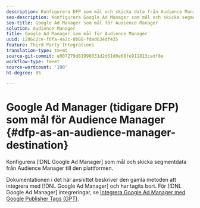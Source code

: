 ```yaml
---
description: Konfigurera DFP som mål och skicka data från Audience Manager-segment till den plattformen.
seo-description: Konfigurera Google Ad Manager som mål och skicka segmentdata från Audience Manager till den plattformen.
seo-title: Google Ad Manager som mål för Audience Manager
solution: Audience Manager
title: Google Ad Manager som mål för Audience Manager
uuid: 12d6c2ce-f0fa-4a2c-8b88-fdad634df435
feature: Third Party Integrations
translation-type: tm+mt
source-git-commit: e007279d81998031d2d61d0e68fe911813cadf8e
workflow-type: tm+mt
source-wordcount: '100'
ht-degree: 0%

---
```



# Google Ad Manager (tidigare DFP) som mål för Audience Manager {#dfp-as-an-audience-manager-destination}

Konfigurera [!DNL Google Ad Manager] som mål och skicka segmentdata från Audience Manager till den plattformen.

Dokumentationen i det här avsnittet beskriver den gamla metoden att integrera med [!DNL Google Ad Manager] och har tagits bort. För [!DNL Google Ad Manager] integreringar, se [Integrera Google Ad Manager med Google Publisher Tags (GPT)](../integration/gpt-aam-destination/gpt-aam-requirements.md).
